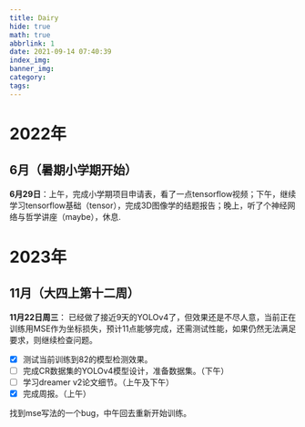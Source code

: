 ```yaml
---
title: Dairy
hide: true
math: true
abbrlink: 1
date: 2021-09-14 07:40:39
index_img:
banner_img:
category:
tags:
---
```


# 2022年

## 6月（暑期小学期开始）

**6月29日**：上午，完成小学期项目申请表，看了一点tensorflow视频；下午，继续学习tensorflow基础（tensor），完成3D图像学的结题报告；晚上，听了个神经网络与哲学讲座（maybe），休息.

# 2023年
## 11月（大四上第十二周）
**11月22日周三**：
已经做了接近9天的YOLOv4了，但效果还是不尽人意，当前正在训练用MSE作为坐标损失，预计11点能够完成，还需测试性能，如果仍然无法满足要求，则继续检查问题。

- [x] 测试当前训练到82的模型检测效果。
- [ ] 完成CR数据集的YOLOv4模型设计，准备数据集。（下午）
- [ ] 学习dreamer v2论文细节。（上午及下午）
- [x] 完成周报。（上午）

找到mse写法的一个bug，中午回去重新开始训练。

